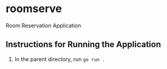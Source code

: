 # roomserve
Room Reservation Application

## Instructions for Running the Application
1. In the parent directory, run `go run .`